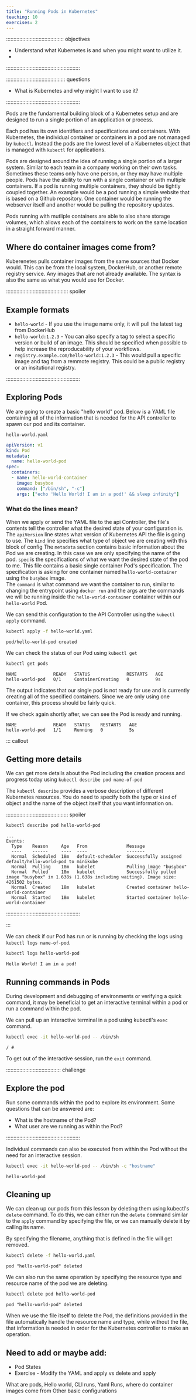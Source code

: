 ```yaml
---
title: "Running Pods in Kubernetes"
teaching: 10
exercises: 2
---
```



::::::::::::::::::::::::::::::::::::::: objectives

- Understand what Kubernetes is and when you might want to utilize it.
- 

::::::::::::::::::::::::::::::::::::::::::::::::::

:::::::::::::::::::::::::::::::::::::::: questions

- What is Kubernetes and why might I want to use it?

::::::::::::::::::::::::::::::::::::::::::::::::::

Pods are the fundamental building block of a Kubernetes setup and are designed to run a single portion of an application or process. 

Each pod has its own identifiers and specifications and containers. With Kubernetes, the individual container or containers in a pod are not managed by `kubectl`. Instead the pods are the lowest level of a Kubernetes object that is managed with `kubectl` for applications. 

Pods are designed around the idea of running a single portion of a larger system. Similar to each team in a company working on their own tasks. Sometimes these teams only have one person, or they may have multiple people. Pods have the ability to run with a single container or with multiple containers. If a pod is running multiple containers, they should be tightly coupled together. An example would be a pod running a simple website that is based on a Github repository. One container would be running the webserver itself and another would be pulling the repository updates. 

Pods running with mutliple containers are able to also share storage volumes, which allows each of the containers to work on the same location in a straight forward manner. 

## Where do container images come from?

Kuberenetes pulls container images from the same sources that Docker would. This can be from the local system, DockerHub, or another remote registry service. Any images that are not already available. The syntax is also the same as what you would use for Docker. 

:::::::::::::::::::::::::::::::::::::::::: spoiler

## Example formats

- `hello-world` - If you use the image name only, it will pull the latest tag from DockerHub
- `hello-world:1.2.3` - You can also specify a tag to select a specific version or build of an image. This should be specified when possible to help increase the reproducability of your workflows.
- `registry.example.com/hello-world:1.2.3` - This would pull a specific image and tag from a remmote registry. This could be a public registry or an insitutional registry.

::::::::::::::::::::::::::::::::::::::::::::::::::

## Exploring Pods

We are going to create a basic "hello world" pod. Below is a YAML file containing all of the information that is needed for the API controller to spawn our pod and its container. 

`hello-world.yaml`
```yaml
apiVersion: v1
kind: Pod
metadata:
  name: hello-world-pod
spec:
  containers:
  - name: hello-world-container
    image: busybox
    command: ["/bin/sh", "-c"]
    args: ["echo 'Hello World! I am in a pod!' && sleep infinity"]
```

### What do the lines mean?

When we apply or send the YAML file to the api Controller, the file's contents tell the controller what the desired state of your configuration is. 
The `apiVersion` line states what version of Kubernetes API the file is going to use. 
The `kind` line specifies what type of object we are creating with this block of config
The `metadata` section contains basic information about the Pod we are creating. In this case we are only specifying the name of the pod. 
`spec` is the specifications of what we want the desired state of the pod to me. This file contains a basic single container Pod's specification.
The specification is asking for one container named `hello-world-container` using the `busybox` image.  
The `command` is what command we want the container to run, similar to changing the entrypoint using `docker run` and the args are the commands we will be running inside the `hello-world-container` container within our `hello-world` Pod.

We can send this configuration to the API Controller using the `kubectl apply` command. 
```bash
kubectl apply -f hello-world.yaml
```
```output
pod/hello-world-pod created
```

We can check the status of our Pod using `kubectl get`
```bash
kubectl get pods
```
```output
NAME              READY   STATUS              RESTARTS   AGE
hello-world-pod   0/1     ContainerCreating   0          9s
```
The output indicates that our single pod is not ready for use and is currently creating all of the specified containers. Since we are only using one container, this process should be fairly quick. 

If we check again shortly after, we can see the Pod is ready and running. 
```output
NAME              READY   STATUS    RESTARTS   AGE
hello-world-pod   1/1     Running   0          5s
```

::: callout

## Getting more details

We can get more details about the Pod including the creation process and progress today using `kubectl describe pod name-of-pod`

The `kubectl describe` provides a verbose description of different Kubernetes resources. You do need to specify both the type or `kind` of object and the name of the object itself that you want information on. 

:::::::::::::::::::::::::::::::::::::::::: spoiler

```bash
kubectl describe pod hello-world-pod
```

```output
...
Events:
  Type    Reason     Age   From               Message
  ----    ------     ----  ----               -------
  Normal  Scheduled  18m   default-scheduler  Successfully assigned default/hello-world-pod to minikube
  Normal  Pulling    18m   kubelet            Pulling image "busybox"
  Normal  Pulled     18m   kubelet            Successfully pulled image "busybox" in 1.638s (1.638s including waiting). Image size: 4261502 bytes.
  Normal  Created    18m   kubelet            Created container hello-world-container
  Normal  Started    18m   kubelet            Started container hello-world-container
```

::::::::::::::::::::::::::::::::::::::::::::::::::

:::

We can check if our Pod has run or is running by checking the logs using `kubectl logs name-of-pod`.
```bash
kubectl logs hello-world-pod
```
```output
Hello World! I am in a pod!
```

## Running commands in Pods

During development and debugging of environments or verifying a quick command, it may be beneficial to get an interactive terminal within a pod or run a command within the pod. 

We can pull up an interactive terminal in a pod using kubectl's `exec` command. 

```bash
kubectl exec -it hello-world-pod -- /bin/sh
```

```output
/ #
```

To get out of the interactive session, run the `exit` command. 

::::::::::::::::::::::::::::::::::::: challenge

## Explore the pod

Run some commands within the pod to explore its environment. Some questions that can be answered are: 

- What is the hostname of the Pod? 
- What user are we running as within the Pod?

::::::::::::::::::::::::::::::::::::::::::::::::::

Individual commands can also be executed from within the Pod without the need for an interactive session. 
```bash
kubectl exec -it hello-world-pod -- /bin/sh -c "hostname"
```

```output
hello-world-pod
```

## Cleaning up

We can clean up our pods from this lesson by deleting them using kubectl's `delete` command. 
To do this, we can either run the `delete` command similar to the `apply` command by specifying the file, or we can manually delete it by calling its name. 

By specifying the filename, anything that is defined in the file will get removed. 
```bash
kubectl delete -f hello-world.yaml
```

```output
pod "hello-world-pod" deleted
```

We can also run the same operation by specifying the resource type and resource name of the pod we are deleting. 

```bash
kubectl delete pod hello-world-pod
```

```output
pod "hello-world-pod" deleted
```

When we use the file itself to delete the Pod, the definitions provided in the file automatically handle the resource name and type, while without the file, that information is needed in order for the Kubernetes controller to make an operation. 


## Need to add or maybe add:
- Pod States
- Exercise - Modify the YAML and apply vs delete and apply

What are pods, Hello world, CLI runs, Yaml Runs, where do container images come from
Other basic configurations

